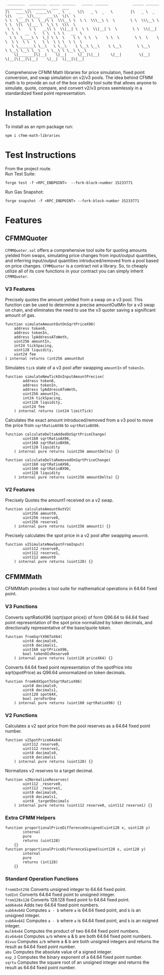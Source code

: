 ```
 ________  ________ _____ ______   _____ ______           _____ ______   ________  _________  ___  ___     
|\   ____\|\  _____\\   _ \  _   \|\   _ \  _   \        |\   _ \  _   \|\   __  \|\___   ___\\  \|\  \    
\ \  \___|\ \  \__/\ \  \\\__\ \  \ \  \\\__\ \  \       \ \  \\\__\ \  \ \  \|\  \|___ \  \_\ \  \\\  \   
 \ \  \    \ \   __\\ \  \\|__| \  \ \  \\|__| \  \       \ \  \\|__| \  \ \   __  \   \ \  \ \ \   __  \  
  \ \  \____\ \  \_| \ \  \    \ \  \ \  \    \ \  \       \ \  \    \ \  \ \  \ \  \   \ \  \ \ \  \ \  \ 
   \ \_______\ \__\   \ \__\    \ \__\ \__\    \ \__\       \ \__\    \ \__\ \__\ \__\   \ \__\ \ \__\ \__\
    \|_______|\|__|    \|__|     \|__|\|__|     \|__|        \|__|     \|__|\|__|\|__|    \|__|  \|__|\|__|
   
```

Comprehensive CFMM Math libraries for price simulation, fixed point conversion, and swap simulation on v2/v3 pools. The idea behind CFMM math is to provide an out of the box solidity tool suite that allows anyone to simulate, quote, compare, and convert v2/v3 prices seemlessly in a standardized fixed point representation. 
# Installation
To install as an npm package run:
```shell
npm i cfmm-math-libraries
```
# Test Instructions
From the project route. </br>
Run Test Suite: 
```shell
forge test -f <RPC_ENDPOINT>  --fork-block-number 15233771
``` 
Run Gas Snapshot: 
```shell
forge snapshot -f <RPC_ENDPOINT> --fork-block-number 15233771
```

# Features
## CFMMQuoter
`CFMMQuoter.sol` offers a comprehensive tool suite for quoting amounts yielded from swaps, simulating price changes from input/output quantities, and inferring input/output quantities introduced/removed from a pool based on price changes. `CFMMQuoter` is a contract not a library. So, to cheaply utilize all of its core functions in your contract you can simply inherit `CFMMQuoter`.
### V3 Features
Precisely quotes the amount yielded from a swap on a v3 pool. This function can be used to determine a precise amountOutMin for a v3 swap on chain, and eliminates the need to use the v3 quoter saving a significant amount of gas. 
```solidity
function simulateAmountOutOnSqrtPriceX96(
    address token0,
    address tokenIn,
    address lpAddressAToWeth,
    uint256 amountIn,
    int24 tickSpacing,
    uint128 liquidity,
    uint24 fee
) internal returns (int256 amountOut
```
Simulates `tick` state of a v3 pool after swapping `amountIn` of `tokenIn`.
```solidity
function simulateNewTickOnInputAmountPrecise(
        address token0,
        address tokenIn,
        address lpAddressAToWeth,
        uint256 amountIn,
        int24 tickSpacing,
        uint128 liquidity,
        uint24 fee
    ) internal returns (int24 limitTick)
```
Calculates the exact amount introduced/removed from a v3 pool to move the price from `sqrtRatioAX96` to `sqrtRatioBX96`.
```solidity
function calculateDeltaAddedOnSqrtPriceChange(
        uint160 sqrtRatioAX96,
        uint160 sqrtRatioBX96,
        uint128 liquidity
    ) internal pure returns (uint256 amountDelta) {}
    
function calculateDeltaRemovedOnSqrtPriceChange(
        uint160 sqrtRatioAX96,
        uint160 sqrtRatioBX96,
        uint128 liquidity
    ) internal pure returns (uint256 amountDelta) {}
```
### V2 Features
Precisely Quotes the amount1 received on a v2 swap.
```solidity
function calculateAmountOutV2(
        uint256 amount0,
        uint256 reserve0,
        uint256 reserve1
    ) internal pure returns (uint256 amount1) {}
```
Precisely calculates the spot price in a v2 pool after swapping `amount0`.
```solidity
function v2SimulateNewSpotFromInput(
        uint112 reserve0,
        uint112 reserve1,
        uint112 amount0
    ) internal pure returns (uint128) {}
```

## CFMMMath
CFMMMath provdes a tool suite for mathematical operations in 64.64 fixed point.
### V3 Functions
Converts sqrtRatioX96 (sqrt(spot price)) of form Q96.64 to 64.64 fixed point representation of the spot price normalized by token decimals, and directionally representative of the base/quote token.
```solidity
function fromSqrtX96ToX64(
        uint8 decimals0,
        uint8 decimals1,
        uint160 sqrtPriceX96,
        bool token0IsReserve0
    ) internal pure returns (uint128 priceX64) {}
```
Converts 64.64 fixed point representation of the spotPrice into sqrt(spotPrice) as Q96.64 unnormalized on token decimals.
```solidity
function from64XSpotToSqrtRatioX96(
        uint8 decimals0,
        uint8 decimals1,
        uint128 spot64X,
        bool zeroForOne
    ) internal pure returns (uint160 sqrtRatioX96) {}
```
### V2 Functions
Calculates a v2 spot price from the pool reserves as a 64.64 fixed point number.
```solidity
function v2SpotPrice64x64(
        uint112 reserve0,
        uint112 reserve1,
        uint8 decimals0,
        uint8 decimals1
    ) internal pure returns (uint128) {}
```
Normalizes v2 reserves to a target decimal.
```solidity
function v2NormalizeReserves(
        uint112 _reserve0,
        uint112 _reserve1,
        uint8 decimals0,
        uint8 decimals1,
        uint8 _targetDecimals
    ) internal pure returns (uint112 reserve0, uint112 reserve1) {}
```
### Extra CFMM Helpers
```solidity
function proportionalPriceDifferenceUnsigned(uint128 x, uint128 y)
        internal
        pure
        returns (uint128)
    {}
function proportionalPriceDifferenceSigned(uint128 x, uint128 y)
        internal
        pure
        returns (int128)
    {}
```

### Standard Operation Functions
`fromUInt256` Converts unsigned integer to 64.64 fixed point. </br>
`toUInt` Converts 64.64 fixed point to unsigned integer. </br>
`from128x128` Converts 128.128 fixed point to 64.64 fixed point. </br>
`add64x64` Adds two 64.64 fixed point numbers. </br>
`sub64x64U` Computes `a - b` where `a` is 64.64 fixed point, and `b` is an unsigned integer. </br>
`sub64x64I` Computes `a - b` where `a` is 64.64 fixed point, and `b` is an nsigned integer. </br>
`mul64x64` Computes the product of two 64.64 fixed point numbers. </br>
`div64x64` Computes `a/b` where a & b are both 64.64 fixed point numbers. </br>
`divuu` Computes `a/b` where a & b are both unsigned integers and returns the result as 64.64 fixed point number. </br>
`abs` Computes the absolute value of a signed integer. </br>
`exp_2` Computes the binary exponent of a 64.64 fixed point number. </br>
`sqrtu` Computes the square root of an unsigned integer and returns the result as 64.64 fixed point number.</br>
